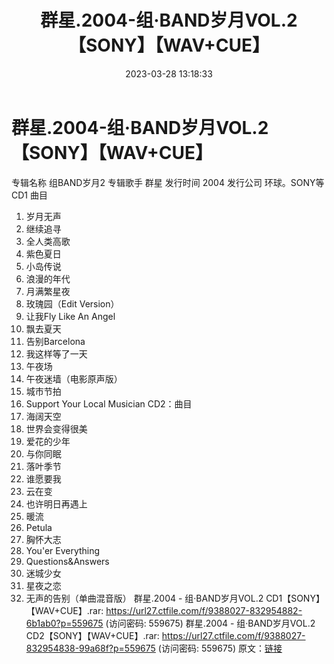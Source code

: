 ﻿---
title: 群星.2004-组·BAND岁月VOL.2【SONY】【WAV+CUE】
date: 2023-03-28 13:18:33
categories: WAV车载音乐、镜像
tags: 华语中文
---
# 群星.2004-组·BAND岁月VOL.2【SONY】【WAV+CUE】

专辑名称 组BAND岁月2
专辑歌手 群星
发行时间 2004
发行公司 环球。SONY等
CD1
曲目
01. 岁月无声
02. 继续追寻
03. 全人类高歌
04. 紫色夏日
05. 小岛传说
06. 浪漫的年代
07. 月满繁星夜
08. 玫瑰园（Edit Version）
09. 让我Fly Like An Angel
10. 飘去夏天
11. 告别Barcelona
12. 我这样等了一天
13. 午夜场
14. 午夜迷墙（电影原声版）
15. 城市节拍
16. Support Your Local Musician
CD2：曲目
01. 海阔天空
02. 世界会变得很美
03. 爱花的少年
04. 与你同眠
05. 落叶季节
06. 谁愿要我
07. 云在变
08. 也许明日再遇上
09. 暖流
10. Petula
11. 胸怀大志
12. You'er Everything
13. Questions&Answers
14. 迷城少女
15. 星夜之恋
16. 无声的告别（单曲混音版）
群星.2004 - 组·BAND岁月VOL.2 CD1【SONY】【WAV+CUE】.rar: https://url27.ctfile.com/f/9388027-832954882-6b1ab0?p=559675
(访问密码: 559675)
群星.2004 - 组·BAND岁月VOL.2 CD2【SONY】【WAV+CUE】.rar: https://url27.ctfile.com/f/9388027-832954838-99a68f?p=559675
(访问密码: 559675)
原文：[链接](https://blog.sina.com.cn/s/blog_1647c7e760103116u.html)